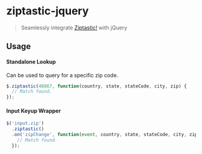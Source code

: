 # ziptastic-jquery
> Seamlessly integrate [Ziptastic!](https://www.getziptastic.com) with jQuery

## Usage

#### Standalone Lookup

Can be used to query for a specific zip code.

```js
$.ziptastic(48867, function(country, state, stateCode, city, zip) {
  // Match found.
});
```

#### Input Keyup Wrapper

```js
$('input.zip')
  .ziptastic()
  .on('zipChange', function(event, country, state, stateCode, city, zip) {
    // Match found.
  });
```
